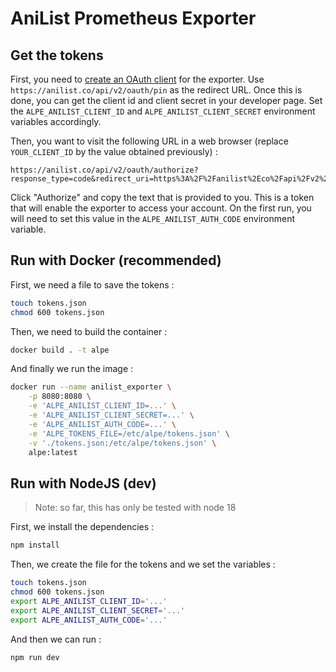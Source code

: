 # AniList Prometheus Exporter

## Get the tokens

First, you need to [create an OAuth client](https://anilist.co/settings/developer) for the exporter. Use `https://anilist.co/api/v2/oauth/pin` as the redirect URL. Once this is done, you can get the client id and client secret in your developer page. Set the `ALPE_ANILIST_CLIENT_ID` and `ALPE_ANILIST_CLIENT_SECRET` environment variables accordingly.

Then, you want to visit the following URL in a web browser (replace `YOUR_CLIENT_ID` by the value obtained previously) :

```
https://anilist.co/api/v2/oauth/authorize?response_type=code&redirect_uri=https%3A%2F%2Fanilist%2Eco%2Fapi%2Fv2%2Foauth%2Fpin&client_id=YOUR_CLIENT_ID
```

Click "Authorize" and copy the text that is provided to you. This is a token that will enable the exporter to access your account. On the first run, you will need to set this value in the `ALPE_ANILIST_AUTH_CODE` environment variable.

## Run with Docker (recommended)

First, we need a file to save the tokens :

```bash
touch tokens.json
chmod 600 tokens.json
```

Then, we need to build the container :

```bash
docker build . -t alpe
```

And finally we run the image :

```bash
docker run --name anilist_exporter \
    -p 8080:8080 \
    -e 'ALPE_ANILIST_CLIENT_ID=...' \
    -e 'ALPE_ANILIST_CLIENT_SECRET=...' \
    -e 'ALPE_ANILIST_AUTH_CODE=...' \
    -e 'ALPE_TOKENS_FILE=/etc/alpe/tokens.json' \
    -v './tokens.json:/etc/alpe/tokens.json' \
    alpe:latest 
```

## Run with NodeJS (dev)

> Note: so far, this has only be tested with node 18

First, we install the dependencies :

```bash
npm install
```

Then, we create the file for the tokens and we set the variables :

```bash
touch tokens.json
chmod 600 tokens.json
export ALPE_ANILIST_CLIENT_ID='...'
export ALPE_ANILIST_CLIENT_SECRET='...'
export ALPE_ANILIST_AUTH_CODE='...'
```

And then we can run :

```bash
npm run dev
```
